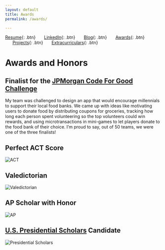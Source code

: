 ```yaml
---
layout: default
title: Awards
permalink: /awards/

---
```


[Resume](./assets/docs/resume.pdf){: .btn}
&nbsp;&nbsp;&nbsp;&nbsp;&nbsp;&nbsp;[LinkedIn](https://www.linkedin.com/in/karan-sodhi-481265160/){: .btn}
&nbsp;&nbsp;&nbsp;&nbsp;&nbsp;&nbsp;[Blog](/blog.md){: .btn}
&nbsp;&nbsp;&nbsp;&nbsp;&nbsp;&nbsp;[Awards](/awards.md){: .btn}
&nbsp;&nbsp;&nbsp;&nbsp;&nbsp;&nbsp;[Projects](/projects.md){: .btn}
&nbsp;&nbsp;&nbsp;&nbsp;&nbsp;&nbsp;[Extracurriculars](/extra-currics.md){: .btn}

# Awards and Honors
## Finalist for the [JPMorgan Code For Good Challenge](https://careers.jpmorgan.com/US/en/students/programs/code-for-good)
My team was challenged to design an app that would encourage millennials to support their local food banks. We came up with ideas like motivating users to donate food by distributing coupons for groceries, tracking how long each person spent volunteering so the top volunteers could win rewards, and using microtransactions in mini-games to let players donate to the food bank of their choice. I’m proud to say, out of 50 teams, we were one of the three finalists! 

## Perfect ACT Score
![ACT](../assets/img/ACT.png "Perfect ACT Letter")

## Valedictorian
![Valedictorian](../assets/img/valedictorian.png "Valedictorian")

## AP Scholar with Honor
![AP](../assets/img/AP.png "AP Scholar with Honor")

## [U.S. Presidential Scholars](https://www2.ed.gov/programs/psp/index.html) Candidate
![Presidential Scholars](../assets/img/presidental.png "Presidential Scholars Candidate")
